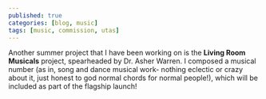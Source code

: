 ```yaml
---
published: true
categories: [blog, music]
tags: [music, commission, utas]
---
```

Another summer project that I have been working on is the __Living Room Musicals__ project, spearheaded by Dr. Asher Warren. I composed a musical number (as in, song and dance musical work- nothing eclectic or crazy about it, just honest to god normal chords for normal people!), which will be included as part of the flagship launch!

